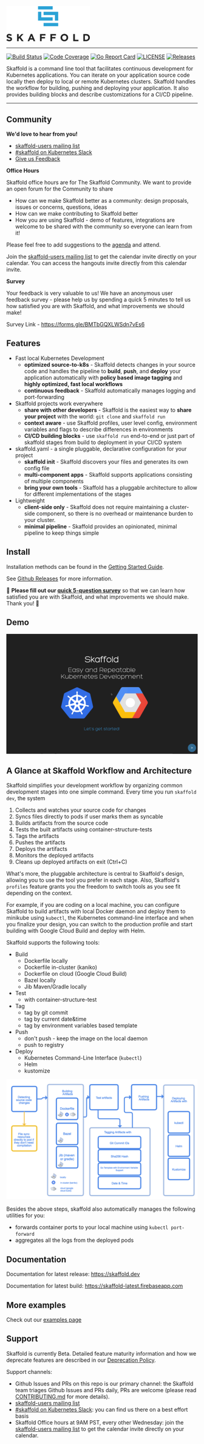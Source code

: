 <!-- github does not support `width` with markdown images-->
<img src="logo/skaffold.png" width="220">

---------------------

[![Build Status](https://travis-ci.org/GoogleContainerTools/skaffold.svg?branch=master)](https://travis-ci.org/GoogleContainerTools/skaffold)
[![Code Coverage](https://codecov.io/gh/GoogleContainerTools/skaffold/branch/master/graph/badge.svg)](https://codecov.io/gh/GoogleContainerTools/skaffold)
[![Go Report Card](https://goreportcard.com/badge/GoogleContainerTools/skaffold)](https://goreportcard.com/report/GoogleContainerTools/skaffold)
[![LICENSE](https://img.shields.io/github/license/GoogleContainerTools/skaffold.svg)](https://github.com/GoogleContainerTools/skaffold/blob/master/LICENSE)
[![Releases](https://img.shields.io/github/release-pre/GoogleContainerTools/skaffold.svg)](https://github.com/GoogleContainerTools/skaffold/releases)

Skaffold is a command line tool that facilitates continuous development for
Kubernetes applications. You can iterate on your application source code
locally then deploy to local or remote Kubernetes clusters. Skaffold handles
the workflow for building, pushing and deploying your application. It also
provides building blocks and describe customizations for a CI/CD pipeline.

---------------------

## Community

**We'd love to hear from you!**

* [skaffold-users mailing list](https://groups.google.com/forum/#!forum/skaffold-users)
* [#skaffold on Kubernetes Slack](https://kubernetes.slack.com/messages/CABQMSZA6/)
* [Give us Feedback](https://skaffold.dev/docs/resources/feedback/)

**Office Hours** 

Skaffold office hours are for The Skaffold Community. We want to provide an open forum for the Community to share
   * How can we make Skaffold better as a community: design proposals, issues or concerns, questions, ideas 
   * How can we make contributing to Skaffold better
   * How you are using Skaffold - demo of features, integrations are welcome to be shared with the community so everyone can learn from it!

Please feel free to add suggestions to the [agenda](https://docs.google.com/document/d/1mnCC_fAI3pmg3Vb2nMJyPk8Qtjjuapw_BTyqI_dX7sk/edit) and attend.

Join the [skaffold-users mailing list](https://groups.google.com/forum/#!forum/skaffold-users) to get the calendar invite directly on your calendar.
You can access the hangouts invite directly from this calendar invite.

**Survey** 

Your feedback is very valuable to us! We have an anonymous user feedback survey - please help us by spending a quick 5 minutes to tell us how satisfied you are with Skaffold, and what improvements we should make!

Survey Link - https://forms.gle/BMTbGQXLWSdn7vEs6


## Features

* Fast local Kubernetes Development
  * **optimized source-to-k8s** - Skaffold detects changes in your source code and handles the pipeline to
  **build**, **push**, and **deploy** your application automatically with **policy based image tagging** and **highly optimized, fast local workflows**
  * **continuous feedback** - Skaffold automatically manages logging and port-forwarding
* Skaffold projects work everywhere
  * **share with other developers** - Skaffold is the easiest way to **share your project** with the world: `git clone` and `skaffold run`
  * **context aware** - use Skaffold profiles, user level config, environment variables and flags to describe differences in environments
  * **CI/CD building blocks** - use `skaffold run` end-to-end or just part of skaffold stages from build to deployment in your CI/CD system
* skaffold.yaml - a single pluggable, declarative configuration for your project
  * **skaffold init** - Skaffold discovers your files and generates its own config file
  * **multi-component apps** - Skaffold supports applications consisting of multiple components
  * **bring your own tools** - Skaffold has a pluggable architecture to allow for different implementations of the stages
* Lightweight
  * **client-side only** - Skaffold does not require maintaining a cluster-side component, so there is no overhead or maintenance burden to
  your cluster.
  * **minimal pipeline** - Skaffold provides an opinionated, minimal pipeline to keep things simple

## Install

Installation methods can be found in the [Getting Started Guide](https://skaffold.dev/docs/getting-started/#installing-skaffold).

See [Github Releases](https://github.com/GoogleContainerTools/skaffold/releases) for more information.

:mega: **Please fill out our [quick 5-question survey](https://forms.gle/BMTbGQXLWSdn7vEs6)** so that we can learn how satisfied you are with Skaffold, and what improvements we should make. Thank you! :dancers:

## Demo

![Demo](docs/static/images/intro.gif)

## A Glance at Skaffold Workflow and Architecture

Skaffold simplifies your development workflow by organizing common development
stages into one simple command. Every time you run `skaffold dev`, the system

1. Collects and watches your source code for changes
1. Syncs files directly to pods if user marks them as syncable
1. Builds artifacts from the source code
1. Tests the built artifacts using container-structure-tests
1. Tags the artifacts
1. Pushes the artifacts
1. Deploys the artifacts
1. Monitors the deployed artifacts
1. Cleans up deployed artifacts on exit (Ctrl+C)

What's more, the pluggable architecture is central to Skaffold's design, allowing you to use
the tool you prefer in each stage. Also, Skaffold's `profiles` feature grants
you the freedom to switch tools as you see fit depending on the context.

For example, if you are coding on a local machine, you can configure Skaffold to build artifacts
with local Docker daemon and deploy them to minikube
using `kubectl`, the Kubernetes command-line interface and when you finalize your
design, you can switch to the production profile and start building with
Google Cloud Build and deploy with Helm.

Skaffold supports the following tools:

* Build
  * Dockerfile locally
  * Dockerfile in-cluster (kaniko)
  * Dockerfile on cloud (Google Cloud Build)
  * Bazel locally
  * Jib Maven/Gradle locally
* Test
  * with container-structure-test
* Tag
  * tag by git commit
  * tag by current date&time
  * tag by environment variables based template
* Push
  * don't push - keep the image on the local daemon
  * push to registry
* Deploy
  * Kubernetes Command-Line Interface (`kubectl`)
  * Helm
  * kustomize

![architecture](docs/static/images/architecture.png)

Besides the above steps, skaffold also automatically manages the following utilities for you:

* forwards container ports to your local machine using `kubectl port-forward`
* aggregates all the logs from the deployed pods

## Documentation

Documentation for latest release: <https://skaffold.dev>

Documentation for latest build: <https://skaffold-latest.firebaseapp.com>

## More examples

Check out our [examples page](./examples)


## Support 

Skaffold is currently Beta. Detailed feature maturity information and how we deprecate features are described in our [Deprecation Policy](https://skaffold.dev/docs/references/deprecation).

Support channels: 

* Github Issues and PRs on this repo is our primary channel: the Skaffold team triages Github Issues and PRs daily, PRs are welcome (please read [CONTRIBUTING.md](CONTRIBUTING.md) for more details).
* [skaffold-users mailing list](https://groups.google.com/forum/#!forum/skaffold-users)
* [#skaffold on Kubernetes Slack](https://kubernetes.slack.com/messages/CABQMSZA6/): you can find us there on a best effort basis
* Skaffold Office hours at 9AM PST, every other Wednesday: join the [skaffold-users mailing list](https://groups.google.com/forum/#!forum/skaffold-users) to get the calendar invite directly on your calendar.  

